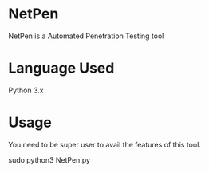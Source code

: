 # NetPen
NetPen is a Automated Penetration Testing tool 

# Language Used
Python 3.x

# Usage
You need to be super user to avail the features of this tool.

sudo python3 NetPen.py

